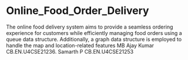 # Online_Food_Order_Delivery
The online food delivery system aims to provide a seamless ordering experience for customers while efficiently managing food orders using a queue data structure. Additionally, a graph data structure is employed to handle the map and location-related features MB Ajay Kumar CB.EN.U4CSE21236.  Samarth P CB.EN.U4CSE21253
